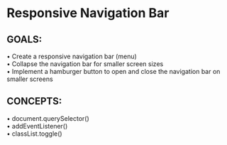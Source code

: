 # Responsive Navigation Bar

## GOALS:
&#8226; Create a responsive navigation bar (menu)<br>
&#8226; Collapse the navigation bar for smaller screen sizes<br>
&#8226; Implement a hamburger button to open and close the navigation bar on smaller screens

## CONCEPTS:
&#8226; document.querySelector()<br>
&#8226; addEventListener()<br>
&#8226; classList.toggle()